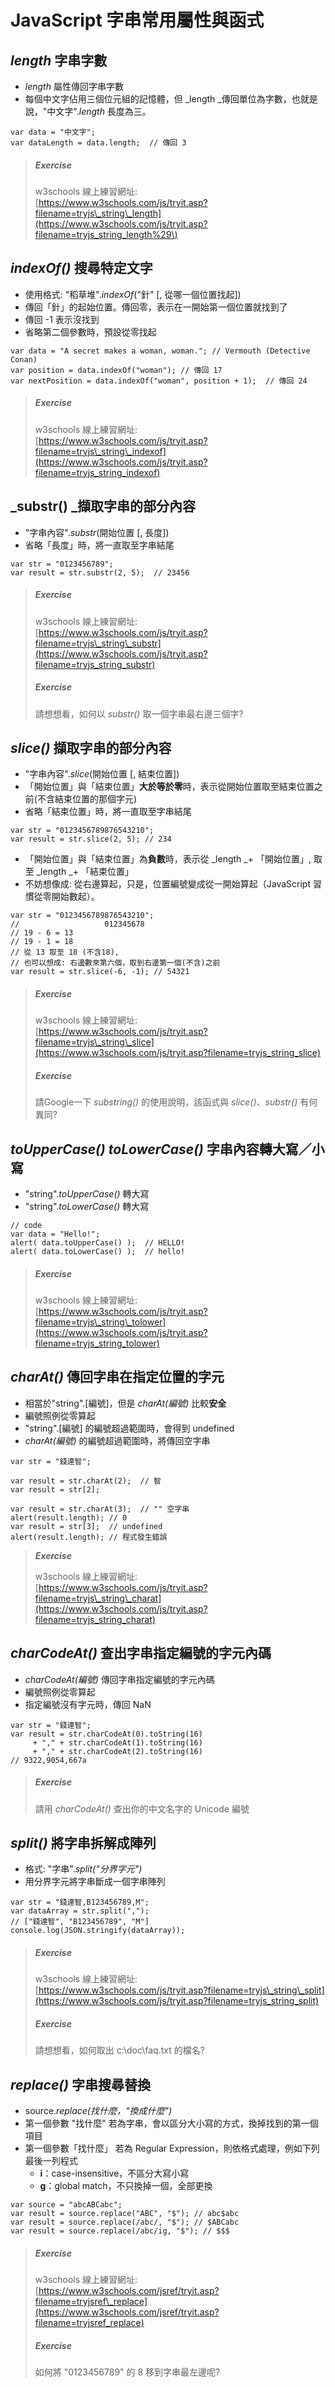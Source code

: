 # JavaScript 字串常用屬性與函式

## _length_ 字串字數

* _length_ 屬性傳回字串字數
* 每個中文字佔用三個位元組的記憶體，但 _length _傳回單位為字數，也就是說，"中文字"._length_ 長度為三。

```
var data = "中文字";
var dataLength = data.length;  // 傳回 3
```

> ##### _**Exercise**_
>
> w3schools 線上練習網址:  
> [https://www.w3schools.com/js/tryit.asp?filename=tryjs\_string\_length](https://www.w3schools.com/js/tryit.asp?filename=tryjs_string_length%29\)

## _indexOf\(\)_ 搜尋特定文字

* 使用格式: "稻草堆"._indexOf_\("針" \[, 從哪一個位置找起\]\)
* 傳回「針」的起始位置。傳回零，表示在一開始第一個位置就找到了
* 傳回 -1 表示沒找到
* 省略第二個參數時，預設從零找起

```
var data = "A secret makes a woman, woman."; // Vermouth (Detective Conan)
var position = data.indexOf("woman"); // 傳回 17
var nextPosition = data.indexOf("woman", position + 1);  // 傳回 24
```

> ##### _**Exercise**_
>
> w3schools 線上練習網址:  
> [https://www.w3schools.com/js/tryit.asp?filename=tryjs\_string\_indexof](https://www.w3schools.com/js/tryit.asp?filename=tryjs_string_indexof)

## _substr\(\) _擷取字串的部分內容

* "字串內容"._substr_\(開始位置 \[, 長度\]\)
* 省略「長度」時，將一直取至字串結尾

```
var str = "0123456789";
var result = str.substr(2, 5);  // 23456
```

> ##### _**Exercise**_
>
> w3schools 線上練習網址:  
> [https://www.w3schools.com/js/tryit.asp?filename=tryjs\_string\_substr](https://www.w3schools.com/js/tryit.asp?filename=tryjs_string_substr)
>
> ##### _**Exercise**_
>
> 請想想看，如何以 _substr\(\)_ 取一個字串最右邊三個字?

## _slice\(\)_ 擷取字串的部分內容

* "字串內容"._slice_\(開始位置 \[, 結束位置\]\)
* 「開始位置」與「結束位置」**大於等於零**時，表示從開始位置取至結束位置之前\(不含結束位置的那個字元\)
* 省略「結束位置」時，將一直取至字串結尾

```
var str = "0123456789876543210";
var result = str.slice(2, 5); // 234
```

* 「開始位置」與「結束位置」為**負數**時，表示從 _length _+ 「開始位置」, 取至 _length _+ 「結束位置」
* 不妨想像成: 從右邊算起，只是，位置編號變成從一開始算起（JavaScript 習慣從零開始數起）。

```
var str = "0123456789876543210";
//                   012345678
// 19 - 6 = 13
// 19 - 1 = 18
// 從 13 取至 18 (不含18), 
// 也可以想成: 右邊數來第六個，取到右邊第一個(不含)之前
var result = str.slice(-6, -1); // 54321
```

> ##### _**Exercise**_
>
> w3schools 線上練習網址:  
> [https://www.w3schools.com/js/tryit.asp?filename=tryjs\_string\_slice](https://www.w3schools.com/js/tryit.asp?filename=tryjs_string_slice)
>
> ##### _**Exercise**_
>
> 請Google一下 _substring\(\)_ 的使用說明，該函式與 _slice\(\)_、_substr\(\)_ 有何異同?

## _toUpperCase\(\)_ _toLowerCase\(\)_ 字串內容轉大寫／小寫

* "string"._toUpperCase\(\)_ 轉大寫
* "string"._toLowerCase\(\)_ 轉大寫

```
// code
var data = "Hello!";
alert( data.toUpperCase() );  // HELLO!
alert( data.toLowerCase() );  // hello!
```

> ##### _**Exercise**_
>
> w3schools 線上練習網址:  
> [https://www.w3schools.com/js/tryit.asp?filename=tryjs\_string\_tolower](https://www.w3schools.com/js/tryit.asp?filename=tryjs_string_tolower)

## _charAt\(\)_ 傳回字串在指定位置的字元

* 相當於"string".\[編號\]，但是 _charAt\(編號\)_ 比較**安全**
* 編號照例從零算起
* "string".\[編號\] 的編號超過範圍時，會得到 undefined
* _charAt\(編號\)_ 的編號超過範圍時，將傳回空字串

```
var str = "錢達智";

var result = str.charAt(2);  // 智
var result = str[2];

var result = str.charAt(3);  // "" 空字串
alert(result.length); // 0
var result = str[3];  // undefined
alert(result.length); // 程式發生錯誤
```

> _**Exercise**_
>
> w3schools 線上練習網址:  
> [https://www.w3schools.com/js/tryit.asp?filename=tryjs\_string\_charat](https://www.w3schools.com/js/tryit.asp?filename=tryjs_string_charat)

## _charCodeAt\(\)_ 查出字串指定編號的字元內碼

* _charCodeAt\(編號\)_ 傳回字串指定編號的字元內碼
* 編號照例從零算起
* 指定編號沒有字元時，傳回 NaN

```
var str = "錢達智";
var result = str.charCodeAt(0).toString(16) 
     + "," + str.charCodeAt(1).toString(16)
     + "," + str.charCodeAt(2).toString(16)
// 9322,9054,667a
```

> ##### _**Exercise**_
>
> 請用 _charCodeAt\(\)_ 查出你的中文名字的 Unicode 編號

## _split\(\)_ 將字串拆解成陣列

* 格式: "字串"._split\("分界字元"\)_
* 用分界字元將字串斷成一個字串陣列

```
var str = "錢達智,B123456789,M";
var dataArray = str.split(","); 
// ["錢達智", "B123456789", "M"]
console.log(JSON.stringify(dataArray));
```

> ##### _**Exercise**_
>
> w3schools 線上練習網址:  
> [https://www.w3schools.com/js/tryit.asp?filename=tryjs\_string\_split](https://www.w3schools.com/js/tryit.asp?filename=tryjs_string_split)
>
> ##### _**Exercise**_
>
> 請想想看，如何取出 c:\doc\faq.txt 的檔名?

## _replace\(\)_ 字串搜尋替換

* source._replace\(找什麼，"換成什麼"\)_ 
* 第一個參數 "找什麼" 若為字串，會以區分大小寫的方式，換掉找到的第一個項目
* 第一個參數「找什麼」 若為 Regular Expression，則依格式處理，例如下列最後一列程式
  * **i**：case-insensitive，不區分大寫小寫
  * **g**：global match，不只換掉一個，全部更換

```
var source = "abcABCabc";
var result = source.replace("ABC", "$"); // abc$abc
var result = source.replace(/abc/, "$"); // $ABCabc
var result = source.replace(/abc/ig, "$"); // $$$
```

> ##### _**Exercise**_
>
> w3schools 線上練習網址:  
> [https://www.w3schools.com/jsref/tryit.asp?filename=tryjsref\_replace](https://www.w3schools.com/jsref/tryit.asp?filename=tryjsref_replace)
>
> ##### _**Exercise**_
>
> 如何將 "0123456789" 的 8 移到字串最左邊呢?



